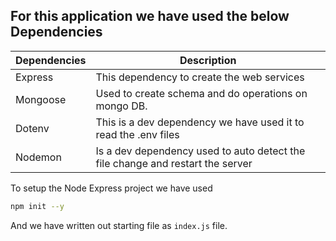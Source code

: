## For this application we have used the below Dependencies

| Dependencies | Description                                                                    |
| ------------ | ------------------------------------------------------------------------------ |
| Express      | This dependency to create the web services                                     |
| Mongoose     | Used to create schema and do operations on mongo DB.                           |
| Dotenv       | This is a dev dependency we have used it to read the .env files                |
| Nodemon      | Is a dev dependency used to auto detect the file change and restart the server |

To setup the Node Express project we have used

```sh
npm init --y
```

And we have written out starting file as `index.js` file.


